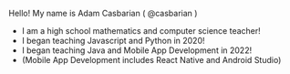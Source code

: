 Hello!  My name is Adam Casbarian ( @casbarian )
- I am a high school mathematics and computer science teacher!
- I began teaching Javascript and Python in 2020!
- I began teaching Java and Mobile App Development in 2022!
- (Mobile App Development includes React Native and Android Studio)

<!---
casbarian/casbarian is a ✨ special ✨ repository because its `README.md` (this file) appears on your GitHub profile.
You can click the Preview link to take a look at your changes.
--->
